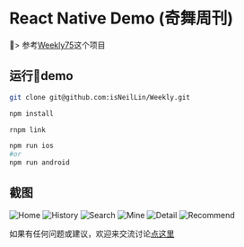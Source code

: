 # React Native Demo (奇舞周刊)

>  参考[Weekly75](https://github.com/fakefish/Weekly75)这个项目

## 运行demo

```bash
git clone git@github.com:isNeilLin/Weekly.git

npm install

rnpm link

npm run ios
#or
npm run android
```

## 截图

![Home](./screenshots/home.jpg)
![History](./screenshots/history.jpg)
![Search](./screenshots/search.jpg)
![Mine](./screenshots/mine.jpg)
![Detail](./screenshots/detail.jpg)
![Recommend](./screenshots/recommend.jpg)


如果有任何问题或建议，欢迎来交流讨论[点这里](https://github.com/isNeilLin/Weekly/issues)